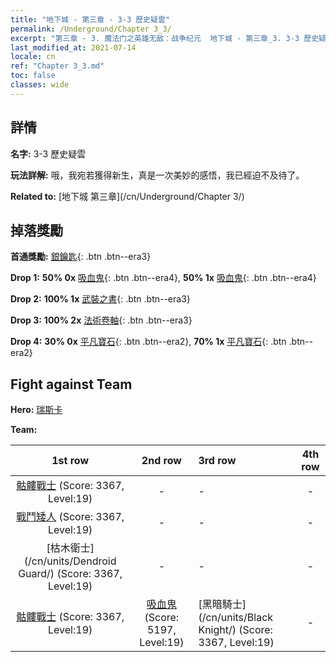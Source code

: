 ```yaml
---
title: "地下城 - 第三章 - 3-3 歷史疑雲"
permalink: /Underground/Chapter 3_3/
excerpt: "第三章 - 3. 魔法门之英雄无敌：战争纪元  地下城 - 第三章_3. 3-3 歷史疑雲"
last_modified_at: 2021-07-14
locale: cn
ref: "Chapter 3_3.md"
toc: false
classes: wide
---
```


## 詳情

 **名字:** 3-3 歷史疑雲

 **玩法詳解:**       哦，我宛若獲得新生，真是一次美妙的感悟，我已經迫不及待了。

 **Related to:** [地下城 第三章](/cn/Underground/Chapter 3/)

## 掉落獎勵

 **首通獎勵:** [銀鑰匙](/cn/Items/con_693/){: .btn .btn--era3}

 **Drop 1:** **50% 0x** [吸血鬼](/cn/Items/unt_211/){: .btn .btn--era4}, **50% 1x** [吸血鬼](/cn/Items/unt_211/){: .btn .btn--era4}

 **Drop 2:** **100% 1x** [武裝之書](/cn/Items/mat_18/){: .btn .btn--era3}

 **Drop 3:** **100% 2x** [法術卷軸](/cn/Items/con_694/){: .btn .btn--era3}

 **Drop 4:** **30% 0x** [平凡寶石](/cn/Items/mat_10/){: .btn .btn--era2}, **70% 1x** [平凡寶石](/cn/Items/mat_10/){: .btn .btn--era2}


## Fight against Team
 **Hero:** [瑞斯卡](/cn/heroes/Rashka/)

 **Team:**


  | 1st row | 2nd row | 3rd row | 4th row |
  |:----:|:----:|:----|:----:|
  | [骷髏戰士](/cn/units/Skeleton/) (Score: 3367, Level:19)  | - | - | - |
  | [戰鬥矮人](/cn/units/Dwarf/) (Score: 3367, Level:19)  | - | - | - |
  | [枯木衛士](/cn/units/Dendroid Guard/) (Score: 3367, Level:19)  | - | - | - |
  | [骷髏戰士](/cn/units/Skeleton/) (Score: 3367, Level:19)  | [吸血鬼](/cn/units/Vampire/) (Score: 5197, Level:19)  | [黑暗騎士](/cn/units/Black Knight/) (Score: 3367, Level:19)  | - |


